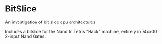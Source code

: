 # BitSlice

An investigation of bit slice cpu architectures

Includes a bitslice for the Nand to Tetris "Hack" machine, entirely in 74xx00 2-input Nand Gates.
